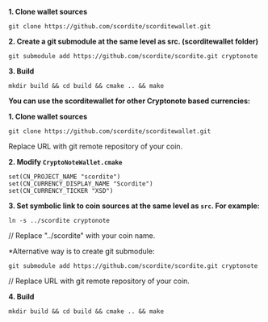 **1. Clone wallet sources**

```
git clone https://github.com/scordite/scorditewallet.git
```

**2. Create a git submodule at the same level as src. (scorditewallet folder)**

```
git submodule add https://github.com/scordite/scordite.git cryptonote
```

**3. Build**

```
mkdir build && cd build && cmake .. && make
```

**You can use the scorditewallet for other Cryptonote based currencies:**


**1. Clone wallet sources**

```
git clone https://github.com/scordite/scorditewallet.git
```
Replace URL with git remote repository of your coin.

**2. Modify `CryptoNoteWallet.cmake`**
 
```
set(CN_PROJECT_NAME "scordite")
set(CN_CURRENCY_DISPLAY_NAME "Scordite")
set(CN_CURRENCY_TICKER "XSD")
```

**3. Set symbolic link to coin sources at the same level as `src`. For example:**

```
ln -s ../scordite cryptonote
```
// Replace "../scordite" with your coin name.

*Alternative way is to create git submodule:

```
git submodule add https://github.com/scordite/scordite.git cryptonote
```
// Replace URL with git remote repository of your coin.

**4. Build**

```
mkdir build && cd build && cmake .. && make
```
